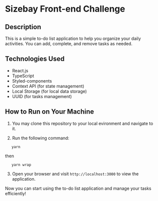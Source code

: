 # Sizebay Front-end Challenge

## Description

This is a simple to-do list application to help you organize your daily activities. You can add, complete, and remove tasks as needed.

## Technologies Used

- React.js
- TypeScript
- Styled-components
- Context API (for state management)
- Local Storage (for local data storage)
- UUID (for tasks management)

## How to Run on Your Machine

1. You may clone this repository to your local evironment and navigate to it.

2. Run the following command:

```
   yarn
```
then

```
   yarn wrap
```

3. Open your browser and visit `http://localhost:3000` to view the application.

Now you can start using the to-do list application and manage your tasks efficiently!
